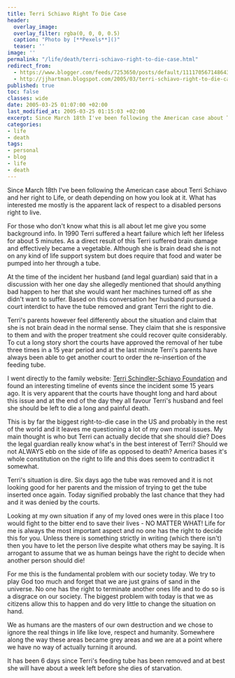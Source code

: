 ```yaml
---
title: Terri Schiavo Right To Die Case
header:
  overlay_image: 
  overlay_filter: rgba(0, 0, 0, 0.5)
  caption: "Photo by [**Pexels**]()"
  teaser: ''
image: ''
permalink: "/life/death/terri-schiavo-right-to-die-case.html"
redirect_from:
  - https://www.blogger.com/feeds/7253650/posts/default/111170567148643431
  - http://jjhartman.blogspot.com/2005/03/terri-schiavo-right-to-die-case.html
published: true
toc: false
classes: wide
date: 2005-03-25 01:07:00 +02:00
last_modified_at: 2005-03-25 01:15:03 +02:00
excerpt: Since March 18th I've been following the American case about Terri Schiavo and her right to Life, or death depending on how you look at it. What has interested me mostly is the apparent lack of respect to a disabled persons right to live.
categories:
- life
- death
tags:
- personal
- blog
- life
- death
---
```

Since March 18th I've been following the American case about Terri Schiavo and her right to Life, or death depending on how you look at it. What has interested me mostly is the apparent lack of respect to a disabled persons right to live.

For those who don't know what this is all about let me give you some background info. In 1990 Terri suffered a heart failure which left her lifeless for about 5 minutes. As a direct result of this Terri suffered brain damage and effectively became a vegetable. Although she is brain dead she is not on any kind of life support system but does require that food and water be pumped into her through a tube.

At the time of the incident her husband (and legal guardian) said that in a discussion with her one day she allegedly mentioned that should anything bad happen to her that she would want her machines turned off as she didn't want to suffer. Based on this conversation her husband pursued a court interdict to have the tube removed and grant Terri the right to die.

Terri's parents however feel differently about the situation and claim that she is not brain dead in the normal sense. They claim that she is responsive to them and with the proper treatment she could recover quite considerably. To cut a long story short the courts have approved the removal of her tube three times in a 15 year period and at the last minute Terri's parents have always been able to get another court to order the re-insertion of the feeding tube.

I went directly to the family website: <a href="http://www.terrisfight.net/">Terri Schindler-Schiavo Foundation</a> and found an interesting timeline of events since the incident some 15 years ago. It is very apparent that the courts have thought long and hard about this issue and at the end of the day they all favour Terri's husband and feel she should be left to die a long and painful death.

This is by far the biggest right-to-die case in the US and probably in the rest of the world and it leaves me questioning a lot of my own moral issues. My main thought is who but Terri can actually decide that she should die? Does the legal guardian really know what's in the best interest of Terri? Should we not ALWAYS ebb on the side of life as opposed to death? America bases it's whole constitution on the right to life and this does seem to contradict it somewhat.

Terri's situation is dire. Six days ago the tube was removed and it is not looking good for her parents and the mission of trying to get the tube inserted once again. Today signified probably the last chance that they had and it was denied by the courts.

Looking at my own situation if any of my loved ones were in this place I too would fight to the bitter end to save their lives - NO MATTER WHAT! Life for me is always the most important aspect and no one has the right to decide this for you. Unless there is something strictly in writing (which there isn't) then you have to let the person live despite what others may be saying. It is arrogant to assume that we as human beings have the right to decide when another person should die!

For me this is the fundamental problem with our society today. We try to play God too much and forget that we are just grains of sand in the universe. No one has the right to terminate another ones life and to do so is a disgrace on our society. The biggest problem with today is that we as citizens allow this to happen and do very little to change the situation on hand.

We as humans are the masters of our own destruction and we chose to ignore the real things in life like love, respect and humanity. Somewhere along the way these areas became grey areas and we are at a point where we have no way of actually turning it around.

It has been 6 days since Terri's feeding tube has been removed and at best she will have about a week left before she dies of starvation.
